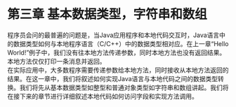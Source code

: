 # 第三章 基本数据类型，字符串和数组

程序员会问的最普遍的问题是，当Java应用程序和本地代码交互时，Java语言中的数据类型如何与本地程序语言（C/C++）中的数据类型相对应。在上一章“Hello World!”例子中，我们没有往本地方法传递参数，同时本地方法也没有返回结果。本地方法仅仅打印一条消息并返回。  
在实际应用中，大多数程序需要传递参数给本地方法，同时接收从本地方法返回的结果。在这一章中，我们将叙述如何实现Java语言与本地代码之间的数据类型转换。我们将先从基本数据类型如整型和普通对象类型如字符串和数组讲起。我们将在接下来的章节进行详细叙述本地代码如何访问字段和实现方法调用。

